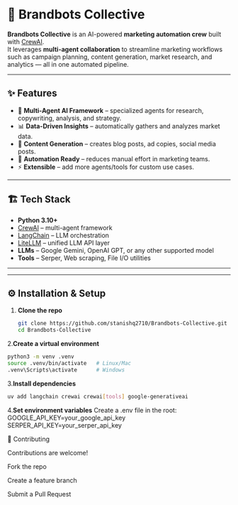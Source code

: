 # 🚀 Brandbots Collective

**Brandbots Collective** is an AI-powered **marketing automation crew** built with [CrewAI](https://github.com/joaomdmoura/crewai).  
It leverages **multi-agent collaboration** to streamline marketing workflows such as campaign planning, content generation, market research, and analytics — all in one automated pipeline.

---

## ✨ Features

- 🤖 **Multi-Agent AI Framework** – specialized agents for research, copywriting, analysis, and strategy.  
- 📊 **Data-Driven Insights** – automatically gathers and analyzes market data.  
- 📝 **Content Generation** – creates blog posts, ad copies, social media posts.  
- 🔄 **Automation Ready** – reduces manual effort in marketing teams.  
- ⚡ **Extensible** – add more agents/tools for custom use cases.  

---

## 🏗️ Tech Stack

- **Python 3.10+**
- [CrewAI](https://github.com/joaomdmoura/crewai) – multi-agent framework  
- [LangChain](https://www.langchain.com/) – LLM orchestration  
- [LiteLLM](https://github.com/BerriAI/litellm) – unified LLM API layer  
- **LLMs** – Google Gemini, OpenAI GPT, or any other supported model  
- **Tools** – Serper, Web scraping, File I/O utilities  

---

---

## ⚙️ Installation & Setup

1. **Clone the repo**
   ```bash
   git clone https://github.com/stanishq2710/Brandbots-Collective.git
   cd Brandbots-Collective
   ```

2.**Create a virtual environment**
  ```bash
  python3 -m venv .venv
  source .venv/bin/activate   # Linux/Mac
  .venv\Scripts\activate      # Windows
  ```

3.**Install dependencies**
  ```bash
  uv add langchain crewai crewai[tools] google-generativeai
  ```

4.**Set environment variables**
    Create a .env file in the root:
    GOOGLE_API_KEY=your_google_api_key
    SERPER_API_KEY=your_serper_api_key


🤝 Contributing

Contributions are welcome!

Fork the repo

Create a feature branch

Submit a Pull Request
